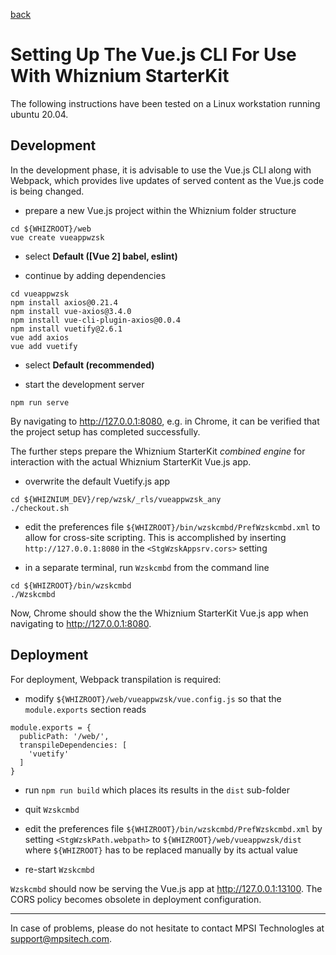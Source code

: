 [back](./README.md)

# Setting Up The Vue.js CLI For Use With Whiznium StarterKit

The following instructions have been tested on a Linux workstation running ubuntu 20.04.

## Development

In the development phase, it is advisable to use the Vue.js CLI along with Webpack, which provides live updates of served content as the Vue.js code is being changed.

- prepare a new Vue.js project within the Whiznium folder structure
```
cd ${WHIZROOT}/web
vue create vueappwzsk
```

- select __Default ([Vue 2] babel, eslint)__

- continue by adding dependencies
```
cd vueappwzsk
npm install axios@0.21.4
npm install vue-axios@3.4.0
npm install vue-cli-plugin-axios@0.0.4
npm install vuetify@2.6.1
vue add axios
vue add vuetify
```

- select __Default (recommended)__

- start the development server
```
npm run serve
```

By navigating to http://127.0.0.1:8080, e.g. in Chrome, it can be verified that the project setup has completed successfully.

The further steps prepare the Whiznium StarterKit _combined engine_ for interaction with the actual Whiznium StarterKit Vue.js app.

- overwrite the default Vuetify.js app
```
cd ${WHIZNIUM_DEV}/rep/wzsk/_rls/vueappwzsk_any
./checkout.sh
```

- edit the preferences file ``${WHIZROOT}/bin/wzskcmbd/PrefWzskcmbd.xml`` to allow for cross-site scripting. This is accomplished by inserting ``http://127.0.0.1:8080`` in the ``<StgWzskAppsrv.cors>`` setting

- in a separate terminal, run ``Wzskcmbd`` from the command line
```
cd ${WHIZROOT}/bin/wzskcmbd
./Wzskcmbd
```

Now, Chrome should show the the Whiznium StarterKit Vue.js app when navigating to http://127.0.0.1:8080.

## Deployment

For deployment, Webpack transpilation is required:

- modify ``${WHIZROOT}/web/vueappwzsk/vue.config.js`` so that the ``module.exports`` section reads
```
module.exports = {
  publicPath: '/web/',
  transpileDependencies: [
    'vuetify'
  ]
}
```

- run ``npm run build`` which places its results in the ``dist`` sub-folder

- quit ``Wzskcmbd``

- edit the preferences file ``${WHIZROOT}/bin/wzskcmbd/PrefWzskcmbd.xml`` by setting ``<StgWzskPath.webpath>`` to ``${WHIZROOT}/web/vueappwzsk/dist`` where ``${WHIZROOT}`` has to be replaced manually by its actual value

- re-start ``Wzskcmbd``

``Wzskcmbd`` should now be serving the Vue.js app at http://127.0.0.1:13100. The CORS policy becomes obsolete in deployment configuration.

---

In case of problems, please do not hesitate to contact MPSI Technologles at [support@mpsitech.com](mailto:support@mpsitech.com).

